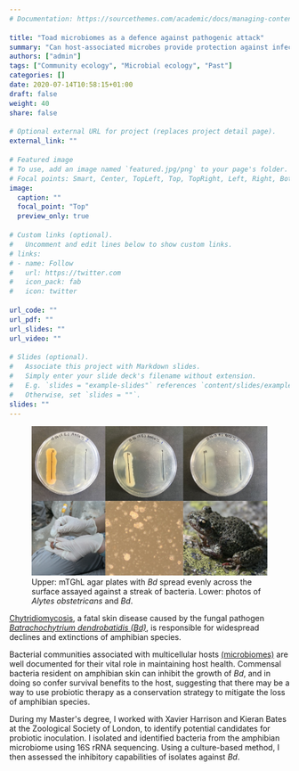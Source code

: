 ```yaml
---
# Documentation: https://sourcethemes.com/academic/docs/managing-content/

title: "Toad microbiomes as a defence against pathogenic attack"
summary: "Can host-associated microbes provide protection against infection?"
authors: ["admin"]
tags: ["Community ecology", "Microbial ecology", "Past"]
categories: []
date: 2020-07-14T10:58:15+01:00
draft: false
weight: 40
share: false

# Optional external URL for project (replaces project detail page).
external_link: ""

# Featured image
# To use, add an image named `featured.jpg/png` to your page's folder.
# Focal points: Smart, Center, TopLeft, Top, TopRight, Left, Right, BottomLeft, Bottom, BottomRight.
image:
  caption: ""
  focal_point: "Top"
  preview_only: true

# Custom links (optional).
#   Uncomment and edit lines below to show custom links.
# links:
# - name: Follow
#   url: https://twitter.com
#   icon_pack: fab
#   icon: twitter

url_code: ""
url_pdf: ""
url_slides: ""
url_video: ""

# Slides (optional).
#   Associate this project with Markdown slides.
#   Simply enter your slide deck's filename without extension.
#   E.g. `slides = "example-slides"` references `content/slides/example-slides.md`.
#   Otherwise, set `slides = ""`.
slides: ""
---
```


<figure>
  <img src="featured.jpg" width = "800">
  <figcaption>Upper: mTGhL agar plates with <i>Bd</i> spread evenly across the surface assayed against a streak of bacteria. Lower: photos of <i>Alytes obstetricans</i> and <i>Bd</i>.</figcaption>
</figure>

[Chytridiomycosis](https://en.wikipedia.org/wiki/Chytridiomycosis), a fatal skin disease caused by the fungal pathogen [_Batrachochytrium dendrobatidis (Bd)_](https://en.wikipedia.org/wiki/Batrachochytrium_dendrobatidis), is responsible for widespread declines and extinctions of amphibian species.

Bacterial communities associated with multicellular hosts [(microbiomes)](https://en.wikipedia.org/wiki/Microbiome) are well documented for their vital role in maintaining host health. Commensal bacteria resident on amphibian skin can inhibit the growth of _Bd_, and in doing so confer survival benefits to the host, suggesting that there may be a way to use probiotic therapy as a conservation strategy to mitigate the loss of amphibian species.

During my Master's degree, I worked with Xavier Harrison and Kieran Bates at the Zoological Society of London, to identify potential candidates for probiotic inoculation. I isolated and identified bacteria from the amphibian microbiome using 16S rRNA sequencing. Using a culture-based method, I then assessed the inhibitory capabilities of isolates against _Bd_.
